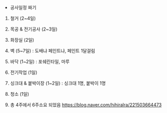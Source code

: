 * 공사일정 짜기

1. 철거 (2~4일)

2. 목공 & 전기공사 (2~3일)

3. 화장실 (2일)

4. 벽 (5~7일) : 도배냐 페인트냐, 페인트 1달걸림

5. 바닥 (1~2일) : 포쉐린타일, 마루

6. 전기작업 (1일)

7. 싱크대 & 붙박이장 (1~2일) : 싱크대 1명, 붙박이 1명

8. 청소 (1일)

9. 총 4주에서 6주소요 되었음 https://blog.naver.com/hihiralra/221503664473
